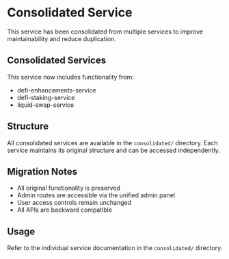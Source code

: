 # Consolidated Service

This service has been consolidated from multiple services to improve maintainability and reduce duplication.

## Consolidated Services

This service now includes functionality from:

- defi-enhancements-service
- defi-staking-service
- liquid-swap-service

## Structure

All consolidated services are available in the `consolidated/` directory.
Each service maintains its original structure and can be accessed independently.

## Migration Notes

- All original functionality is preserved
- Admin routes are accessible via the unified admin panel
- User access controls remain unchanged
- All APIs are backward compatible

## Usage

Refer to the individual service documentation in the `consolidated/` directory.
